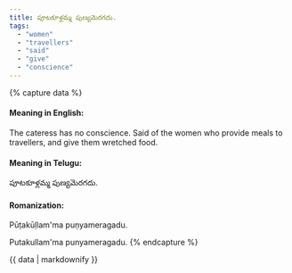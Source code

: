 ```yaml
---
title: పూటకూళ్లమ్మ పుణ్యమెరగదు.
tags:
  - "women"
  - "travellers"
  - "said"
  - "give"
  - "conscience"
---
```


{% capture data %}
#### Meaning in English:
The cateress has no conscience.
Said of the women who provide meals to travellers, and give them wretched food.

#### Meaning in Telugu:
పూటకూళ్లమ్మ పుణ్యమెరగదు.

#### Romanization:
Pūṭakūḷlam'ma puṇyameragadu.

Putakullam'ma punyameragadu.
{% endcapture %}

{{ data | markdownify }}

